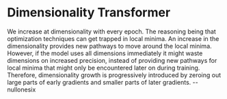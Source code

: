 # Dimensionality Transformer

We increase at dimensionality with every epoch. The reasoning being that optimization techniques
can get trapped in local minima. An increase in the dimensionality provides new pathways to move
around the local minima. However, if the model uses all dimensions immediately it might waste
dimensions on increased precision, instead of providing new pathways for local minima that might
only be encountered later on during training. Therefore, dimensionality growth is progressively
introduced by zeroing out large parts of early gradients and smaller parts of later gradients.
-- nullonesix
